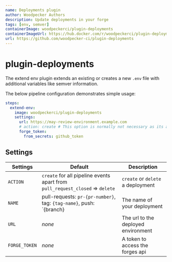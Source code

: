 ```yaml
---
name: Deployments plugin
author: Woodpecker Authors
description: Update deployments in your forge
tags: [env, semver]
containerImage: woodpeckerci/plugin-deployments
containerImageUrl: https://hub.docker.com/r/woodpeckerci/plugin-deployments
url: https://github.com/woodpecker-ci/plugin-deployments
---
```


# plugin-deployments

The extend env plugin extends an existing or creates a new `.env` file with additional variables like semver information.

The below pipeline configuration demonstrates simple usage:

```yml
steps:
  extend-env:
    image: woodpeckerci/plugin-deployments
    settings:
      url: https://may-review-environment.example.com
      # action: create # This option is normally not necessary as its auto-detected by the pipeline event
      forge_token:
        from_secrets: github_token
```

## Settings

| Settings      | Default                                                                       | Description                         |
| ------------- | ----------------------------------------------------------------------------- | ----------------------------------- |
| `ACTION`      | `create` for all pipeline events apart from `pull_request_closed` => `delete` | `create` or `delete` a deployment   |
| `NAME`        | pull-requests: `pr-{pr-number}`, tag: `{tag-name}`, push: `{branch}           | The name of your deployment         |
| `URL`         | _none_                                                                        | The url to the deployed environment |
| `FORGE_TOKEN` | _none_                                                                        | A token to access the forges api    |
